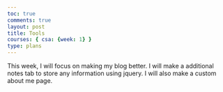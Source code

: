 ```yaml
---
toc: true
comments: true
layout: post
title: Tools
courses: { csa: {week: 1} }
type: plans
---
```


This week, I will focus on making my blog better. I will make a additional notes tab to store any information using jquery. I will also make a custom about me page.